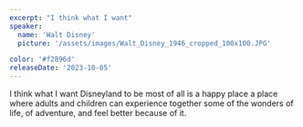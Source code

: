 ```yaml
---
excerpt: "I think what I want"
speaker:
  name: 'Walt Disney'
  picture: '/assets/images/Walt_Disney_1946_cropped_100x100.JPG'

color: '#f2896d'
releaseDate: '2023-10-05'
---
```

I think what I want Disneyland to be most of all is a happy place a place where adults and children can experience together some of the wonders of life, of adventure, and feel better because of it.
